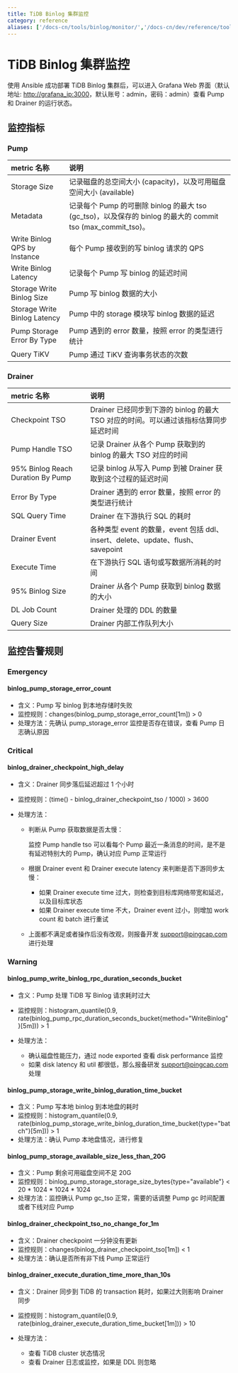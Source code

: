 ```yaml
---
title: TiDB Binlog 集群监控
category: reference
aliases: ['/docs-cn/tools/binlog/monitor/','/docs-cn/dev/reference/tools/tidb-binlog/monitor/']
---
```


# TiDB Binlog 集群监控

使用 Ansible 成功部署 TiDB Binlog 集群后，可以进入 Grafana Web 界面（默认地址: <http://grafana_ip:3000>，默认账号：admin，密码：admin）查看 Pump 和 Drainer 的运行状态。

## 监控指标

### Pump

| metric 名称 | 说明 |
|:----|:------------|
| Storage Size | 记录磁盘的总空间大小 (capacity)，以及可用磁盘空间大小 (available) |
| Metadata | 记录每个 Pump 的可删除 binlog 的最大 tso (gc_tso)，以及保存的 binlog 的最大的 commit tso (max_commit_tso)。 |
| Write Binlog QPS by Instance | 每个 Pump 接收到的写 binlog 请求的 QPS |
| Write Binlog Latency | 记录每个 Pump 写 binlog 的延迟时间 |
| Storage Write Binlog Size | Pump 写 binlog 数据的大小 |
| Storage Write Binlog Latency | Pump 中的 storage 模块写 binlog 数据的延迟 |
| Pump Storage Error By Type | Pump 遇到的 error 数量，按照 error 的类型进行统计 |
| Query TiKV | Pump 通过 TiKV 查询事务状态的次数 |

### Drainer

| metric 名称 | 说明 |
|:----|:------------|
| Checkpoint TSO | Drainer 已经同步到下游的 binlog 的最大 TSO 对应的时间。可以通过该指标估算同步延迟时间 |
| Pump Handle TSO | 记录 Drainer 从各个 Pump 获取到的 binlog 的最大 TSO 对应的时间 | | Pull Binlog QPS by Pump NodeID | Drainer 从每个 Pump 获取 binlog 的 QPS |
| 95% Binlog Reach Duration By Pump | 记录 binlog 从写入 Pump 到被 Drainer 获取到这个过程的延迟时间 |
| Error By Type | Drainer 遇到的 error 数量，按照 error 的类型进行统计 |
| SQL Query Time| Drainer 在下游执行 SQL 的耗时 |
| Drainer Event | 各种类型 event 的数量，event 包括 ddl、insert、delete、update、flush、savepoint |
| Execute Time | 在下游执行 SQL 语句或写数据所消耗的时间 |
| 95% Binlog Size | Drainer 从各个 Pump 获取到 binlog 数据的大小 |
| DL Job Count | Drainer 处理的 DDL 的数量|
| Query Size | Drainer 内部工作队列大小 |

## 监控告警规则

### Emergency

#### binlog_pump_storage_error_count

- 含义：Pump 写 binlog 到本地存储时失败
- 监控规则：changes(binlog_pump_storage_error_count[1m]) > 0
- 处理方法：先确认 pump_storage_error 监控是否存在错误，查看 Pump 日志确认原因

### Critical

#### binlog_drainer_checkpoint_high_delay

- 含义：Drainer 同步落后延迟超过 1 个小时
- 监控规则：(time() - binlog_drainer_checkpoint_tso / 1000) > 3600
- 处理方法：

    - 判断从 Pump 获取数据是否太慢：

        监控 Pump handle tso 可以看每个 Pump 最近一条消息的时间，是不是有延迟特别大的 Pump，确认对应 Pump 正常运行

    - 根据 Drainer event 和 Drainer execute latency 来判断是否下游同步太慢：

        - 如果 Drainer execute time 过大，则检查到目标库网络带宽和延迟，以及目标库状态
        - 如果 Drainer execute time 不大，Drainer event 过小，则增加 work count 和 batch 进行重试

    - 上面都不满足或者操作后没有改观，则报备开发 support@pingcap.com 进行处理

### Warning

#### binlog_pump_write_binlog_rpc_duration_seconds_bucket

- 含义：Pump 处理 TiDB 写 Binlog 请求耗时过大
- 监控规则：histogram_quantile(0.9, rate(binlog_pump_rpc_duration_seconds_bucket{method="WriteBinlog"}[5m])) > 1
- 处理方法：

    - 确认磁盘性能压力，通过 node exported 查看 disk performance 监控
    - 如果 disk latency 和 util 都很低，那么报备研发 support@pingcap.com 处理

#### binlog_pump_storage_write_binlog_duration_time_bucket

- 含义：Pump 写本地 binlog 到本地盘的耗时
- 监控规则：histogram_quantile(0.9, rate(binlog_pump_storage_write_binlog_duration_time_bucket{type="batch"}[5m])) > 1
- 处理方法：确认 Pump 本地盘情况，进行修复

#### binlog_pump_storage_available_size_less_than_20G

- 含义：Pump 剩余可用磁盘空间不足 20G
- 监控规则：binlog_pump_storage_storage_size_bytes{type="available"} < 20 \* 1024 \* 1024 \* 1024
- 处理方法：监控确认 Pump gc_tso 正常，需要的话调整 Pump gc 时间配置或者下线对应 Pump

#### binlog_drainer_checkpoint_tso_no_change_for_1m

- 含义：Drainer checkpoint 一分钟没有更新
- 监控规则：changes(binlog_drainer_checkpoint_tso[1m]) < 1
- 处理方法：确认是否所有非下线 Pump 正常运行

#### binlog_drainer_execute_duration_time_more_than_10s

- 含义：Drainer 同步到 TiDB 的 transaction 耗时，如果过大则影响 Drainer 同步
- 监控规则：histogram_quantile(0.9, rate(binlog_drainer_execute_duration_time_bucket[1m])) > 10
- 处理方法：

    - 查看 TiDB cluster 状态情况
    - 查看 Drainer 日志或监控，如果是 DDL 则忽略
